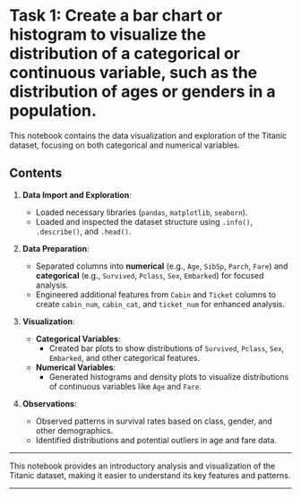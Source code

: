 # Task 1: Create a bar chart or histogram to visualize the distribution of a categorical or continuous variable, such as the distribution of ages or genders in a population.

This notebook contains the data visualization and exploration of the Titanic dataset, focusing on both categorical and numerical variables.

## Contents

1. **Data Import and Exploration**:
   - Loaded necessary libraries (`pandas`, `matplotlib`, `seaborn`).
   - Loaded and inspected the dataset structure using `.info()`, `.describe()`, and `.head()`.

2. **Data Preparation**:
   - Separated columns into **numerical** (e.g., `Age`, `SibSp`, `Parch`, `Fare`) and **categorical** (e.g., `Survived`, `Pclass`, `Sex`, `Embarked`) for focused analysis.
   - Engineered additional features from `Cabin` and `Ticket` columns to create `cabin_num`, `cabin_cat`, and `ticket_num` for enhanced analysis.

3. **Visualization**:
   - **Categorical Variables**:
     - Created bar plots to show distributions of `Survived`, `Pclass`, `Sex`, `Embarked`, and other categorical features.
   - **Numerical Variables**:
     - Generated histograms and density plots to visualize distributions of continuous variables like `Age` and `Fare`.

4. **Observations**:
   - Observed patterns in survival rates based on class, gender, and other demographics.
   - Identified distributions and potential outliers in age and fare data.

---

This notebook provides an introductory analysis and visualization of the Titanic dataset, making it easier to understand its key features and patterns. 

--- 
